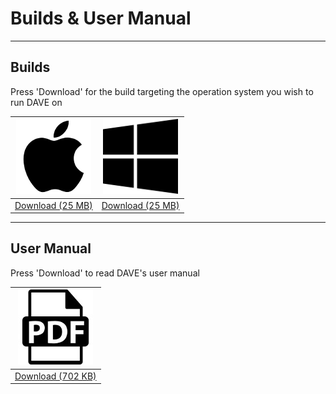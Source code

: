 # Builds & User Manual
***  

## Builds
Press 'Download' for the build targeting the operation system you wish to run DAVE on

| ![Image](images/apple.png)                |                ![Image](images/win.png) |
|-------------|:-------------:|
| [Download (25 MB)](builds/dave_apple.zip) | [Download (25 MB)](builds/dave_win.zip) |


***  

## User Manual
Press 'Download' to read DAVE's user manual  

| ![Image](images/pdf.jpg)                |
|:-------------:|
| [Download (702 KB)](um/manual.pdf) |

